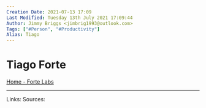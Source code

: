 ```yaml
---
Creation Date: 2021-07-13 17:09
Last Modified: Tuesday 13th July 2021 17:09:44
Author: Jimmy Briggs <jimbrig1993@outlook.com>
Tags: ["#Person", "#Productivity"]
Alias: Tiago
---
```


# Tiago Forte

[Home - Forte Labs](https://fortelabs.co/)

***
Links:
Sources: